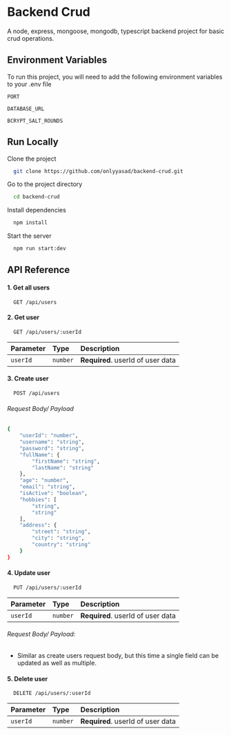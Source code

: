 # Backend Crud

A node, express, mongoose, mongodb, typescript backend project for basic crud operations.

## Environment Variables

To run this project, you will need to add the following environment variables to your .env file

`PORT`

`DATABASE_URL`

`BCRYPT_SALT_ROUNDS`

## Run Locally

Clone the project

```bash
  git clone https://github.com/onlyyasad/backend-crud.git
```

Go to the project directory

```bash
  cd backend-crud
```

Install dependencies

```bash
  npm install
```

Start the server

```bash
  npm run start:dev
```

## API Reference

#### 1. Get all users

```http
  GET /api/users
```

#### 2. Get user

```http
  GET /api/users/:userId
```

| Parameter | Type     | Description                       |
| :-------- | :------- | :-------------------------------- |
| `userId`  | `number` | **Required**. userId of user data |

#### 3. Create user

```http
  POST /api/users
```

###### Request Body/ Payload

```bash
{
    "userId": "number",
    "username": "string",
    "password": "string",
    "fullName": {
        "firstName": "string",
        "lastName": "string"
    },
    "age": "number",
    "email": "string",
    "isActive": "boolean",
    "hobbies": [
        "string",
        "string"
    ],
    "address": {
        "street": "string",
        "city": "string",
        "country": "string"
    }
}
```

#### 4. Update user

```http
  PUT /api/users/:userId
```

| Parameter | Type     | Description                       |
| :-------- | :------- | :-------------------------------- |
| `userId`  | `number` | **Required**. userId of user data |

###### Request Body/ Payload:

- Similar as create users request body, but this time a single field can be updated as well as multiple.

#### 5. Delete user

```http
  DELETE /api/users/:userId
```

| Parameter | Type     | Description                       |
| :-------- | :------- | :-------------------------------- |
| `userId`  | `number` | **Required**. userId of user data |
